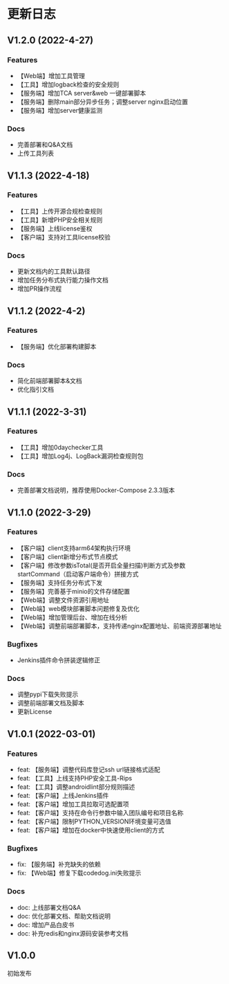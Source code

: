 # 更新日志

## V1.2.0 (2022-4-27)
### Features
- 【Web端】增加工具管理
- 【工具】增加logback检查的安全规则
- 【服务端】增加TCA server&web 一键部署脚本
- 【服务端】删除main部分异步任务；调整server nginx启动位置
- 【服务端】增加server健康监测
### Docs
- 完善部署和Q&A文档
- 上传工具列表


## V1.1.3 (2022-4-18)
### Features
- 【工具】上传开源合规检查规则
- 【工具】新增PHP安全相关规则
- 【服务端】上线license鉴权
- 【客户端】支持对工具license校验
### Docs
- 更新文档内的工具默认路径
- 增加任务分布式执行能力操作文档
- 增加PR操作流程


## V1.1.2 (2022-4-2)
### Features
- 【服务端】优化部署构建脚本 
### Docs
- 简化前端部署脚本&文档 
- 优化指引文档


## V1.1.1 (2022-3-31)
### Features
- 【工具】增加0daychecker工具
- 【工具】增加Log4j、LogBack漏洞检查规则包

### Docs
- 完善部署文档说明，推荐使用Docker-Compose 2.3.3版本

## V1.1.0 (2022-3-29)
### Features
- 【客户端】client支持arm64架构执行环境
- 【客户端】client新增分布式节点模式
- 【客户端】修改参数isTotal(是否开启全量扫描)判断方式及参数startCommand（启动客户端命令）拼接方式
- 【服务端】支持任务分布式下发
- 【服务端】完善基于minio的文件存储配置
- 【Web端】调整文件资源引用地址
- 【Web端】web模块部署脚本问题修复及优化
- 【Web端】增加管理后台、增加在线分析
- 【Web端】调整前端部署脚本，支持传递nginx配置地址、前端资源部署地址
### Bugfixes
- Jenkins插件命令拼装逻辑修正
### Docs
- 调整pypi下载失败提示
- 调整前端部署文档及脚本
- 更新License



## V1.0.1 (2022-03-01)
### Features
- feat: 【服务端】调整代码库登记ssh url链接格式适配  
- feat: 【工具】上线支持PHP安全工具-Rips  
- feat: 【工具】调整androidlint部分规则描述  
- feat: 【客户端】上线Jenkins插件  
- feat: 【客户端】增加工具拉取可选配置项  
- feat: 【客户端】支持在命令行参数中输入团队编号和项目名称  
- feat: 【客户端】限制PYTHON_VERSION环境变量可选值  
- feat: 【客户端】增加在docker中快速使用client的方式  

### Bugfixes
- fix: 【服务端】补充缺失的依赖  
- fix: 【Web端】修复下载codedog.ini失败提示
 
### Docs
- doc: 上线部署文档Q&A  
- doc: 优化部署文档、帮助文档说明  
- doc: 增加产品白皮书  
- doc: 补充redis和nginx源码安装参考文档



## V1.0.0
初始发布
